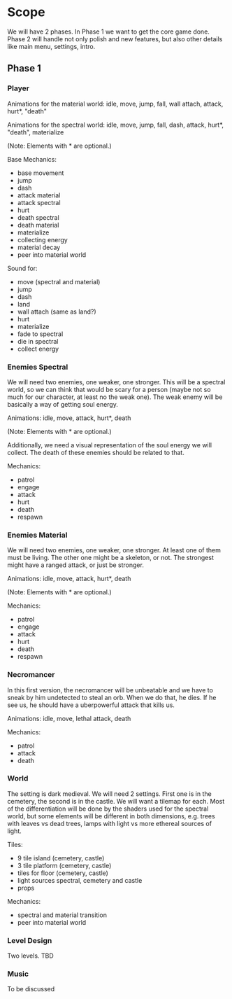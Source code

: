# Scope #
We will have 2 phases. In Phase 1 we want to get the core game done. Phase 2 will handle not only polish and new features, but also other details like main menu, settings, intro.
## Phase 1 ##
### Player ###
Animations for the material world: idle, move, jump, fall, wall attach, attack, hurt*, "death"

Animations for the spectral world: idle, move, jump, fall, dash, attack, hurt*, "death", materialize

(Note: Elements with * are optional.)

Base Mechanics:
- base movement
- jump
- dash
- attack material
- attack spectral
- hurt
- death spectral
- death material
- materialize
- collecting energy
- material decay
- peer into material world


Sound for:
- move (spectral and material)
- jump
- dash
- land
- wall attach (same as land?)
- hurt
- materialize
- fade to spectral
- die in spectral
- collect energy

### Enemies Spectral ###
We will need two enemies, one weaker, one stronger. This will be a spectral world, so we can think that would be scary for a person (maybe not so much for our character, at least no the weak one). The weak enemy will be basically a way of getting soul energy.

Animations: idle, move, attack, hurt*, death

(Note: Elements with * are optional.)

Additionally, we need a visual representation of the soul energy we will collect. The death of these enemies should be related to that.

Mechanics:
- patrol
- engage
- attack
- hurt
- death
- respawn


### Enemies Material ###
We will need two enemies, one weaker, one stronger. At least one of them must be living. The other one might be a skeleton, or not. The strongest might have a ranged attack, or just be stronger.

Animations: idle, move, attack, hurt*, death

(Note: Elements with * are optional.)

Mechanics:
- patrol
- engage
- attack
- hurt
- death
- respawn

### Necromancer ###
In this first version, the necromancer will be unbeatable and we have to sneak by him undetected to steal an orb. When we do that, he dies. If he see us, he should have a uberpowerful attack that kills us.

Animations: idle, move, lethal attack, death

Mechanics:
- patrol
- attack
- death

### World ###

The setting is dark medieval. We will need 2 settings. First one is in the cemetery, the second is in the castle.
We will want a tilemap for each. Most of the differentiation will be done by the shaders used for the spectral world, but some elements will be different in both dimensions, e.g. trees with leaves vs dead trees, lamps with light vs more ethereal sources of light.

Tiles:
- 9 tile island (cemetery, castle)
- 3 tile platform (cemetery, castle)
- tiles for floor (cemetery, castle)
- light sources spectral, cemetery and castle
- props


Mechanics:
- spectral and material transition
- peer into material world


### Level Design ###
Two levels. TBD

### Music ### 

To be discussed





    


